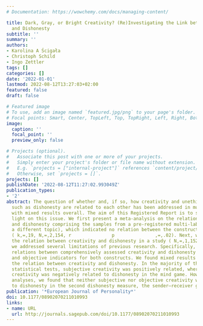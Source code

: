 ```yaml
---
# Documentation: https://wowchemy.com/docs/managing-content/

title: Dark, Gray, or Bright Creativity? (Re)Investigating the Link between Creativity
  and Dishonesty
subtitle: ''
summary: ''
authors:
- Karolina A Ścigała
- Christoph Schild
- Ingo Zettler
tags: []
categories: []
date: '2022-01-01'
lastmod: 2022-08-12T13:27:03+02:00
featured: false
draft: false

# Featured image
# To use, add an image named `featured.jpg/png` to your page's folder.
# Focal points: Smart, Center, TopLeft, Top, TopRight, Left, Right, BottomLeft, Bottom, BottomRight.
image:
  caption: ''
  focal_point: ''
  preview_only: false

# Projects (optional).
#   Associate this post with one or more of your projects.
#   Simply enter your project's folder or file name without extension.
#   E.g. `projects = ["internal-project"]` references `content/project/deep-learning/index.md`.
#   Otherwise, set `projects = []`.
projects: []
publishDate: '2022-08-12T11:27:02.993049Z'
publication_types:
- '2'
abstract: The question of whether and, if so, how creativity and unethical behavior
  such as dishonesty are related to each other has been addressed in multiple studies,
  with mixed results overall. The aim of this Registered Report is to shed further
  light on this issue. We first present a meta-analysis on the relation between creativity
  and dishonesty comprising the samples from a pre-registered multi-lab study (on
  a different topic), which indicated no relation between the constructs in question
  ( k,=,19, N,=,2,154, r               p               ,=,.02). Next, we examined
  the relation between creativity and dishonesty in a study ( N,=,1,152), in which
  we addressed several limitations of previous research. Specifically, we examined
  relations between comprehensively assessed creativity and dishonesty using subjective
  and objective indicators for both constructs. We found mixed results concerning
  the relation between creativity and dishonesty. In the majority of the confirmatory
  statistical tests, subjective creativity was positively related, whereas objective
  creativity was negatively related to dishonesty in the mind game. However, in exploratory
  analyses, we found that neither subjective nor objective creativity was related
  to dishonesty in the second dishonesty measure, the sender–receiver game.
publication: '*European Journal of Personality*'
doi: 10.1177/08902070211010993
links:
- name: URL
  url: http://journals.sagepub.com/doi/10.1177/08902070211010993
---
```


